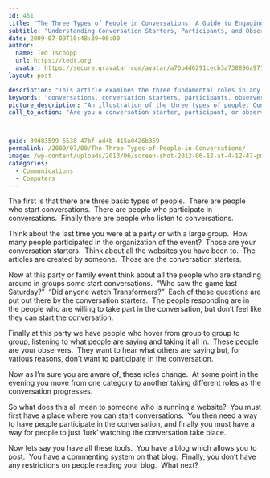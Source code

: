 ```yaml
---
id: 451
title: "The Three Types of People in Conversations: A Guide to Engaging Your Audience"
subtitle: "Understanding Conversation Starters, Participants, and Observers in the Digital World"
date: 2009-07-09T10:48:39+00:00
author:
  name: Ted Tschopp
  url: https://tedt.org
  avatar: https://secure.gravatar.com/avatar/a76b4d6291cecb3a738896a971bfb903?s=512&d=mp&r=g
layout: post

description: "This article examines the three fundamental roles in any conversation: starters, participants, and observers. Drawing parallels between social gatherings and website engagement, it explores how these roles dynamically change and offers insights into creating a platform that encourages all types of engagement, from starting conversations to lurking."
keywords: "conversations, conversation starters, participants, observers, website engagement, digital community, blog, comments, listeners, social dynamics"
picture_description: "An illustration of the three types of people: Conversation Starters initiating dialogue, Participants actively engaging, and Observers silently listening. These images symbolize the dynamic roles that individuals play at social events and within online communities."
call_to_action: "Are you a conversation starter, participant, or observer? Share your insights or experiences in the comments below. Let’s continue the conversation and learn how we can better engage with each other online!"



guid: 39d83599-6538-47bf-ad4b-415a0426b359
permalink: /2009/07/09/The-Three-Types-of-People-in-Conversations/
image: /wp-content/uploads/2013/06/screen-shot-2013-06-12-at-4-12-47-pm.png
categories:
  - Communications
  - Computers
---
```

The first is that there are three basic types of people.  There are people who start conversations.  There are people who participate in conversations.  Finally there are people who listen to conversations.

Think about the last time you were at a party or with a large group.  How many people participated in the organization of the event?  Those are your conversation starters.  Think about all the websites you have been to.  The articles are created by someone.  Those are the conversation starters.

Now at this party or family event think about all the people who are standing around in groups some start conversations.  “Who saw the game last Saturday?”  “Did anyone watch Transformers?”  Each of these questions are put out there by the conversation starters.  The people responding are in the people who are willing to take part in the conversation, but don’t feel like they can start the conversation.

Finally at this party we have people who hover from group to group to group, listening to what people are saying and taking it all in.  These people are your observers.  They want to hear what others are saying but, for various reasons, don’t want to participate in the conversation.

Now as I’m sure you are aware of, these roles change.  At some point in the evening you move from one category to another taking different roles as the conversation progresses.

So what does this all mean to someone who is running a website?  You must first have a place where you can start conversations.  You then need a way to have people participate in the conversation, and finally you must have a way for people to just ‘lurk’ watching the conversation take place.

Now lets say you have all these tools.  You have a blog which allows you to post.  You have a commenting system on that blog.  Finally, you don’t have any restrictions on people reading your blog.  What next?